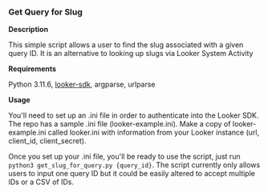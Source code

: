 ### Get Query for Slug
**Description**

This simple script allows a user to find the slug associated with a given query ID. It is an alternative to looking up slugs via Looker System Activity 

**Requirements**

Python 3.11.6, [looker-sdk](https://pypi.org/project/looker-sdk/), argparse, urlparse

**Usage**

You'll need to set up an .ini file in order to authenticate into the Looker SDK. The repo has a sample .ini file (looker-example.ini). Make a copy of looker-example.ini called looker.ini with information from your Looker instance (url, client_id, client_secret). 

Once you set up your .ini file, you'll be ready to use the script, just run `python3 get_slug_for_query.py {query_id}`. The script currently only allows users to input one query ID but it could be easily altered to accept multiple IDs or a CSV of IDs.  
